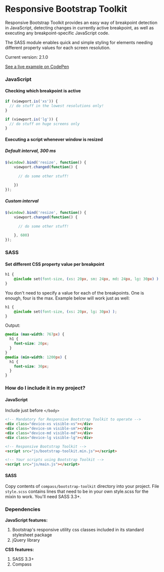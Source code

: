 # Responsive Bootstrap Toolkit


Responsive Bootstrap Toolkit provides an easy way of breakpoint detection in JavaScript, detecting changes in currently active breakpoint, as well as executing any breakpoint-specific JavaScript code.

The SASS module enables quick and simple styling for elements needing different property values for each screen resolution.

Current version: 2.1.0

[See a live example on CodePen](http://codepen.io/dih/full/ivECj)

### JavaScript
#### Checking which breakpoint is active

````javascript
if (viewport.is('xs')) {
  // do stuff in the lowest resolutions only!
}

if (viewport.is('lg')) {
  // do stuff on huge screens only
}
````

#### Executing a script whenever window is resized
##### Default interval, 300 ms

````javascript
$(window).bind('resize', function() {
    viewport.changed(function() {
    
      // do some other stuff!
      
    })
});
````

##### Custom interval

````javascript
$(window).bind('resize', function() {
    viewport.changed(function() {
    
      // do some other stuff!
      
    }, 600)
});
````

### SASS
#### Set different CSS property value per breakpoint

````css
h1 {
    @include set(font-size, (xs: 20px, sm: 24px, md: 24px, lg: 30px) ); 
}
````

You don't need to specify a value for each of the breakpoints. One is enough, four is the max. Example below will work just as well:

````css
h1 {
    @include set(font-size, (xs: 20px, lg: 30px) );
}
````

Output:

````css
@media (max-width: 767px) {
  h1 {
    font-size: 20px;
  }
}
@media (min-width: 1200px) {
  h1 {
    font-size: 30px;
  }
}
````


### How do I include it in my project?
#### JavaScript

Include just before `</body>`

````html
<!-- Mandatory for Responsive Bootstrap Toolkit to operate -->
<div class="device-xs visible-xs"></div>
<div class="device-sm visible-sm"></div>
<div class="device-md visible-md"></div>
<div class="device-lg visible-lg"></div>

<!-- Responsive Bootstrap Toolkit -->
<script src="js/bootstrap-toolkit.min.js"></script>

<!-- Your scripts using Bootstrap Toolkit -->
<script src="js/main.js"></script>
````

#### SASS

Copy contents of `compass/bootstrap-toolkit` directory into your project. File `style.scss` contains lines that need to be in your own style.scss for the mixin to work. You'll need SASS 3.3+.


### Dependencies

**JavaScript features:**
  1. Bootstrap's responsive utility css classes included in its standard stylesheet package
  2. jQuery library

**CSS features:**
  1. SASS 3.3+
  2. Compass


